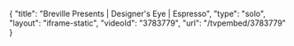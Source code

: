 {
    "title": "Breville Presents | Designer's Eye | Espresso",
    "type": "solo",
    "layout": "iframe-static",
    "videoId": "3783779",
    "url": "\/tvpembed\/3783779"
}